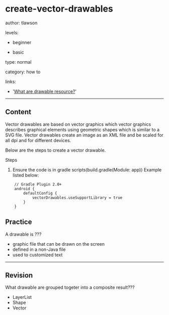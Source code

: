 # create-vector-drawables
author: tlawson

levels:

  - beginner

  - basic

type: normal

category: how to

links:

  - '[What are drawable resource?](https://developer.android.com/guide/topics/resources/drawable-resource.html)'

---
## Content

Vector drawables are based on vector graphics which vector graphics describes graphical elements using geometric shapes which is similar to a SVG file. Vector drawables create an image as an XML file and be scaled for all dpi and for different devices. 

Below are the steps to create a vector drawable. 

Steps
1. Ensure the code is in gradle scripts(build.gradle(Module: app))
Example listed below:

```
	// Gradle Plugin 2.0+
	android {
	    defaultConfig {
	        vectorDrawables.useSupportLibrary = true
	    }
	}
```

## Practice

A drawable is ???

* graphic file that can be drawn on the screen
* defined in a non-Java file
* used to customized text

---
## Revision

What drawable are grouped togeter into a composite result???

* LayerList
* Shape
* Vector

